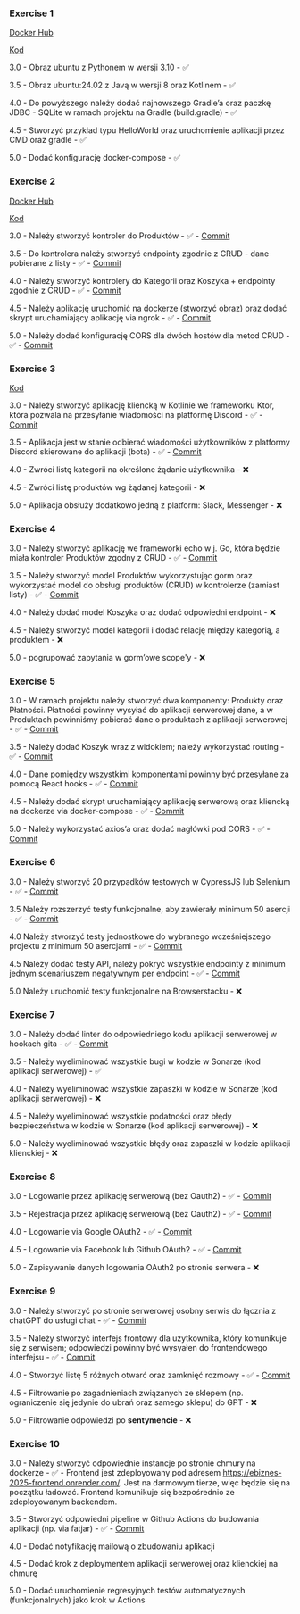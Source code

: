 ### Exercise 1 
[Docker Hub](https://hub.docker.com/r/chmjkb/ebiznes-2025-ex1)

[Kod](https://github.com/chmjkb/ebiznes-2025/tree/main/EX1)

3.0 - Obraz ubuntu z Pythonem w wersji 3.10 - ✅

3.5 - Obraz ubuntu:24.02 z Javą w wersji 8 oraz Kotlinem - ✅

4.0 - Do powyższego należy dodać najnowszego Gradle’a oraz paczkę JDBC - SQLite w ramach projektu na Gradle (build.gradle) - ✅

4.5 - Stworzyć przykład typu HelloWorld oraz uruchomienie aplikacji przez CMD oraz gradle - ✅

5.0 - Dodać konfigurację docker-compose - ✅

### Exercise 2
[Docker Hub](https://hub.docker.com/repository/docker/chmjkb/ebiznes-2025-ex2/general)

[Kod](https://github.com/chmjkb/ebiznes-2025/tree/main/EX2)

3.0 - Należy stworzyć kontroler do Produktów - ✅ - [Commit](https://github.com/chmjkb/ebiznes-2025/commit/48c7d4f2b9d434866b1b5c45d8536f4eea16b879)

3.5 - Do kontrolera należy stworzyć endpointy zgodnie z CRUD - dane
pobierane z listy - ✅ - [Commit](https://github.com/chmjkb/ebiznes-2025/commit/48c7d4f2b9d434866b1b5c45d8536f4eea16b879)

4.0 - Należy stworzyć kontrolery do Kategorii oraz Koszyka + endpointy
zgodnie z CRUD - ✅ - [Commit](https://github.com/chmjkb/ebiznes-2025/commit/1a3c95ce7b5458afeaf8d27b5258da0f2cfbaa5d)

4.5 - Należy aplikację uruchomić na dockerze (stworzyć obraz) oraz dodać
skrypt uruchamiający aplikację via ngrok - ✅ - [Commit](https://github.com/chmjkb/ebiznes-2025/commit/4fc8465492b748d541e165789fb7315d59693104)

5.0 - Należy dodać konfigurację CORS dla dwóch hostów dla metod CRUD - ✅ - [Commit](https://github.com/chmjkb/ebiznes-2025/commit/8d30187d89dc7249c0086dc739ef7c46f2e1d68f)

### Exercise 3

[Kod](https://github.com/chmjkb/ebiznes-2025/tree/main/EX3)

3.0 - Należy stworzyć aplikację kliencką w Kotlinie we frameworku Ktor, która pozwala na przesyłanie wiadomości na platformę Discord - ✅ - [Commit](https://github.com/chmjkb/ebiznes-2025/commit/59bdb930aa8f24476103f82771ce894072cf37d7)

3.5 - Aplikacja jest w stanie odbierać wiadomości użytkowników z platformy Discord skierowane do aplikacji (bota) - ✅ - [Commit](https://github.com/chmjkb/ebiznes-2025/commit/5bdd5759f5afc1c5421b18103c41331d3bfd953a)

4.0 - Zwróci listę kategorii na określone żądanie użytkownika - ❌

4.5 - Zwróci listę produktów wg żądanej kategorii - ❌

5.0 - Aplikacja obsłuży dodatkowo jedną z platform: Slack, Messenger - ❌

### Exercise 4
3.0 - Należy stworzyć aplikację we frameworki echo w j. Go, która będzie miała kontroler Produktów zgodny z CRUD - ✅ - [Commit](https://github.com/chmjkb/ebiznes-2025/commit/37e12440648e7e574ba2f804cc9cb204f2f3bdab)

3.5 - Należy stworzyć model Produktów wykorzystując gorm oraz wykorzystać model do obsługi produktów (CRUD) w kontrolerze (zamiast listy) - ✅ - [Commit](https://github.com/chmjkb/ebiznes-2025/commit/37e12440648e7e574ba2f804cc9cb204f2f3bdab)

4.0 - Należy dodać model Koszyka oraz dodać odpowiedni endpoint - ❌

4.5 - Należy stworzyć model kategorii i dodać relację między kategorią, a produktem - ❌

5.0 - pogrupować zapytania w gorm’owe scope'y - ❌

### Exercise 5
3.0 - W ramach projektu należy stworzyć dwa komponenty: Produkty oraz Płatności. Płatności powinny wysyłać do aplikacji serwerowej dane, a w Produktach powinniśmy pobierać dane o produktach z aplikacji serwerowej - ✅ - [Commit](https://github.com/chmjkb/ebiznes-2025/commit/ff5aa8ccfb9c9c8011d9a5e54b7fcdac916522fb)

3.5 - Należy dodać Koszyk wraz z widokiem; należy wykorzystać routing - ✅ - [Commit](https://github.com/chmjkb/ebiznes-2025/commit/11d8257d069292d1d96e1c357d44ca182b0b8433)

4.0 - Dane pomiędzy wszystkimi komponentami powinny być przesyłane za pomocą React hooks - ✅ - [Commit](https://github.com/chmjkb/ebiznes-2025/commit/11d8257d069292d1d96e1c357d44ca182b0b8433)

4.5 - Należy dodać skrypt uruchamiający aplikację serwerową oraz kliencką na dockerze via docker-compose - ✅ - [Commit](https://github.com/chmjkb/ebiznes-2025/commit/7e0e24cfa12c3070c6fedfe5f39a57ba337d2f0f)

5.0 - Należy wykorzystać axios’a oraz dodać nagłówki pod CORS - ✅ - [Commit](https://github.com/chmjkb/ebiznes-2025/commit/7e0e24cfa12c3070c6fedfe5f39a57ba337d2f0f)

### Exercise 6

3.0 - Należy stworzyć 20 przypadków testowych w CypressJS lub Selenium - ✅ - [Commit](https://github.com/chmjkb/ebiznes-2025/commit/a548f225053cb1c4fc0f0944e5a6863230814084)

3.5 Należy rozszerzyć testy funkcjonalne, aby zawierały minimum 50
asercji - ✅ - [Commit](https://github.com/chmjkb/ebiznes-2025/commit/a548f225053cb1c4fc0f0944e5a6863230814084)

4.0 Należy stworzyć testy jednostkowe do wybranego wcześniejszego
projektu z minimum 50 asercjami - ✅ - [Commit](https://github.com/chmjkb/ebiznes-2025/commit/6dde3f714c2869f13cd996932714664571b8598c)

4.5 Należy dodać testy API, należy pokryć wszystkie endpointy z
minimum jednym scenariuszem negatywnym per endpoint - ✅ - [Commit](https://github.com/chmjkb/ebiznes-2025/commit/6dde3f714c2869f13cd996932714664571b8598c)

5.0 Należy uruchomić testy funkcjonalne na Browserstacku - ❌

### Exercise 7

3.0 - Należy dodać linter do odpowiedniego kodu aplikacji serwerowej w
hookach gita - ✅ - [Commit](https://github.com/chmjkb/ebiznes-2025/commit/04bab8d449425d63579a33e114915bf82a3fb86e)

3.5 - Należy wyeliminować wszystkie bugi w kodzie w Sonarze (kod
aplikacji serwerowej) - ✅

4.0 - Należy wyeliminować wszystkie zapaszki w kodzie w Sonarze (kod
aplikacji serwerowej) - ❌

4.5 - Należy wyeliminować wszystkie podatności oraz błędy bezpieczeństwa
w kodzie w Sonarze (kod aplikacji serwerowej) - ❌

5.0 - Należy wyeliminować wszystkie błędy oraz zapaszki w kodzie
aplikacji klienckiej - ❌

### Exercise 8

3.0 - Logowanie przez aplikację serwerową (bez Oauth2) - ✅ - [Commit](https://github.com/chmjkb/ebiznes-2025/commit/b196bf6d3e2af29aba08b857ecf14cb74e5f9d24)

3.5 - Rejestracja przez aplikację serwerową (bez Oauth2) - ✅ - [Commit](https://github.com/chmjkb/ebiznes-2025/commit/47be653cade811eb99717088c4ead42187973d9d)

4.0 - Logowanie via Google OAuth2 - ✅ - [Commit](https://github.com/chmjkb/ebiznes-2025/commit/19269c1dfbc363bdd1f05cd4d307e5dc6490b48a)

4.5 - Logowanie via Facebook lub Github OAuth2 - ✅ - [Commit](https://github.com/chmjkb/ebiznes-2025/commit/255fcc966d6ea39f065d82ca3c3414653c43deed)

5.0 - Zapisywanie danych logowania OAuth2 po stronie serwera - ❌

### Exercise 9
3.0 - Należy stworzyć po stronie serwerowej osobny serwis do łącznia z
chatGPT do usługi chat - ✅ - [Commit](https://github.com/chmjkb/ebiznes-2025/commit/3f29c6ef88f0b1fa0d3132d57926f04cb3be9a8d)

3.5 - Należy stworzyć interfejs frontowy dla użytkownika, który
komunikuje się z serwisem; odpowiedzi powinny być wysyałen do
frontendowego interfejsu - ✅ - [Commit](https://github.com/chmjkb/ebiznes-2025/commit/79a92220aba4f37d96e7ced8f314c230a648e417)

4.0 - Stworzyć listę 5 różnych otwarć oraz zamknięć rozmowy - ✅ - [Commit](https://github.com/chmjkb/ebiznes-2025/commit/dd8ad414ad6af343145c2f8f6b8930f34219b9ff)

4.5 - Filtrowanie po zagadnieniach związanych ze sklepem (np.
ograniczenie się jedynie do ubrań oraz samego sklepu) do GPT - ❌

5.0 - Filtrowanie odpowiedzi po **sentymencie** - ❌

### Exercise 10

3.0 - Należy stworzyć odpowiednie instancje po stronie chmury na dockerze - ✅ - Frontend jest zdeployowany pod adresem https://ebiznes-2025-frontend.onrender.com/. Jest na darmowym tierze, więc będzie się na początku ładować. Frontend komunikuje się bezpośrednio ze zdeployowanym backendem. 

3.5 - Stworzyć odpowiedni pipeline w Github Actions do budowania aplikacji (np. via fatjar) - ✅ - [Commit](https://github.com/chmjkb/ebiznes-2025/commit/77c7eca7ddcdb6844523f11a5e31d4d809bf6d0b)

4.0 - Dodać notyfikację mailową o zbudowaniu aplikacji

4.5 - Dodać krok z deploymentem aplikacji serwerowej oraz klienckiej na chmurę

5.0 - Dodać uruchomienie regresyjnych testów automatycznych
(funkcjonalnych) jako krok w Actions
